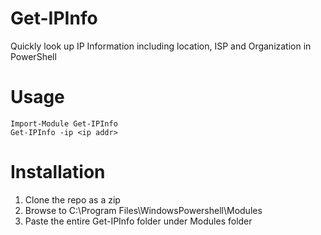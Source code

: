 # Get-IPInfo
Quickly look up IP Information including location, ISP and Organization in PowerShell

# Usage

``` 
Import-Module Get-IPInfo
Get-IPInfo -ip <ip addr>
```
# Installation
1. Clone the repo as a zip
2. Browse to C:\Program Files\WindowsPowershell\Modules
3. Paste the entire Get-IPInfo folder under Modules folder
